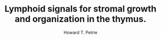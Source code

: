 ---
author: Howard T. Petrie
funder: National Institutes of Health (US)
layout: grant
link:
- https://www.niaid.nih.gov/sites/default/files/petriefull.pdf
- https://www.niaid.nih.gov/sites/default/files/petriess.pdf
link_name:
- Proposal
- Summary Statement
program: R21
status: funded
title: Lymphoid signals for stromal growth and organization in the thymus.
year: 2011
---
